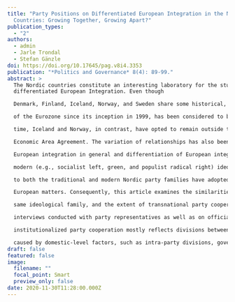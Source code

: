 ```yaml
---
title: "Party Positions on Differentiated European Integration in the Nordic
  Countries: Growing Together, Growing Apart?"
publication_types:
  - "2"
authors:
  - admin
  - Jarle Trondal
  - Stefan Gänzle
doi: https://doi.org/10.17645/pag.v8i4.3353
publication: "*Politics and Governance* 8(4): 89-99."
abstract: >
  The Nordic countries constitute an interesting laboratory for the study of
  differentiated European Integration. Even though

  Denmark, Finland, Iceland, Norway, and Sweden share some historical, cultural, socio-economic and political characteristics, all those countries have ultimately opted for a different kind of relationship with the EU. Whereas Finland, a member

  of the Eurozone since its inception in 1999, has been considered to be part of the Union’s ‘inner core’ for quite some

  time, Iceland and Norway, in contrast, have opted to remain outside the EU albeit closely associated via the European

  Economic Area Agreement. The variation of relationships has also been reflected in Nordic parties’ positioning vis-à-vis

  European integration in general and differentiation of European integration in particular. Broadly speaking, party families can be distinguished along traditional (e.g., agrarian, Christian democratic, conservative, and social democratic) and

  modern (e.g., socialist left, green, and populist radical right) ideological orientations. Although political parties belonging

  to both the traditional and modern Nordic party families have adopted different stances on European differentiated integration, we would assume—against the backdrop of Nordic cooperation—higher levels of transnational cooperation in

  European matters. Consequently, this article examines the similarities and differences between parties belonging to the

  same ideological family, and the extent of transnational party cooperation in the Nordic countries. Drawing on a series of

  interviews conducted with party representatives as well as on official party documents, this article shows that although

  institutionalized party cooperation mostly reflects divisions between party families, such institutionalization does not include a common vision for European integration. We conclude that the low level of partisan Nordic integration is primarily

  caused by domestic-level factors, such as intra-party divisions, government participation and public opinion.
draft: false
featured: false
image:
  filename: ""
  focal_point: Smart
  preview_only: false
date: 2020-11-30T11:28:00.000Z
---
```

